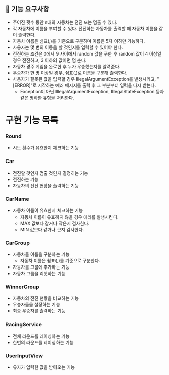 ## 🚀 기능 요구사항
- 주어진 횟수 동안 n대의 자동차는 전진 또는 멈출 수 있다.
- 각 자동차에 이름을 부여할 수 있다. 전진하는 자동차를 출력할 때 자동차 이름을 같이 출력한다.
- 자동차 이름은 쉼표(,)를 기준으로 구분하며 이름은 5자 이하만 가능하다.
- 사용자는 몇 번의 이동을 할 것인지를 입력할 수 있어야 한다.
- 전진하는 조건은 0에서 9 사이에서 random 값을 구한 후 random 값이 4 이상일 경우 전진하고, 3 이하의 값이면 멈
춘다.
- 자동차 경주 게임을 완료한 후 누가 우승했는지를 알려준다. 
- 우승자가 한 명 이상일 경우, 쉼표(,)로 이름을 구분해 출력한다.
- 사용자가 잘못된 값을 입력할 경우 IllegalArgumentException를 발생시키고, "[ERROR]"로 시작하는 에러 메시지를
출력 후 그 부분부터 입력을 다시 받는다.
  - Exception이 아닌 IllegalArgumentException, IllegalStateException 등과 같은 명확한 유형을 처리한다.

# 구현 기능 목록
### Round
- 시도 횟수가 유효한지 체크하는 기능

### Car
- 전진할 것인지 멈출 것인지 결정히는 기능
- 전진하는 기능
- 자동차의 전진 현황을 출력하는 기능

### CarName
- 자동차 이름이 유효한지 체크하는 기능
  - 자동차 이름이 유효하지 않을 경우 에러를 발생시킨다.
  - MAX 값보다 같거나 작은지 검사한다.
  - MIN 값보다 같거나 큰지 검사한다.

### CarGroup
- 자동차들 이름을 구분하는 기능
  - 자동차 이름은 쉼표(,)를 기준으로 구분한다.
- 자동차를 그룹에 추가하는 기능
- 자동차 그룹을 리셋하는 기능

### WinnerGroup
- 자동차의 전진 현황을 비교하는 기능
- 우승자들을 설정하는 기능
- 최종 우승자를 출력하는 기능

### RacingService
- 전체 라운드를 레이싱하는 기능
- 한번의 라운드를 레이싱하는 기능

### UserInputView
- 유자가 입력한 값을 받아오는 기능